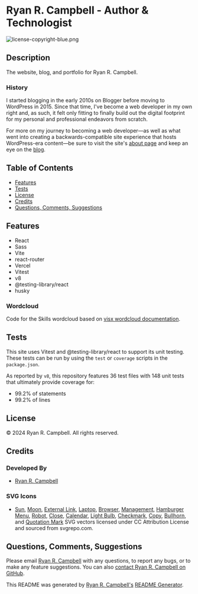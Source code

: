 # Ryan R. Campbell - Author & Technologist

![license-copyright-blue.png](https://img.shields.io/badge/%C2%A9_2024-Ryan_R._Campbell-blue
)

## Description
The website, blog, and portfolio for Ryan R. Campbell.

### History
I started blogging in the early 2010s on Blogger before moving to WordPress in 2015. Since that time, I've become a web developer in my own right and, as such, it felt only fitting to finally build out the digital footprint for my personal and professional endeavors from scratch.

For more on my journey to becoming a web developer—as well as what went into creating a backwards-compatible site experience that hosts WordPress-era content—be sure to visit the site's [about page](https://www.ryanrcampbell.com/about) and keep an eye on the [blog](https://www.ryanrcampbell.com/blog).

## Table of Contents
- [Features](#features)
- [Tests](#tests)
- [License](#license)
- [Credits](#credits)
- [Questions, Comments, Suggestions](#questions-comments-suggestions)


 ## Features
 - React
 - Sass
 - Vite
 - react-router
 - Vercel
 - Vitest
 - v8
 - @testing-library/react
 - husky
 
 ### Wordcloud
 
 Code for the Skills wordcloud based on [visx wordcloud documentation](https://airbnb.io/visx/wordcloud).

## Tests
This site uses Vitest and @testing-library/react to support its unit testing. These tests can be run by using the `test` or `coverage` scripts in the `package.json`.

As reported by `v8`, this repository features 36 test files with 148 unit tests that ultimately provide coverage for:

- 99.2% of statements
- 99.2% of lines

## License
© 2024 Ryan R. Campbell. All rights reserved.

## Credits
### Developed By
- [Ryan R. Campbell](https://www.github.com/rrcampbell-exe/)

### SVG Icons
- [Sun](https://www.svgrepo.com/svg/525084/sun), [Moon](https://www.svgrepo.com/svg/524757/moon-stars), [External Link](https://www.svgrepo.com/svg/510970/external-link), [Laptop](https://www.svgrepo.com/svg/280756/laptop-computer-code), [Browser](https://www.svgrepo.com/svg/214139/browser-website), [Management](https://www.svgrepo.com/svg/109477/management), [Hamburger Menu](https://www.svgrepo.com/svg/491033/hamburger-menu), [Robot](https://www.svgrepo.com/svg/364798/robot-fill), [Close](https://www.svgrepo.com/svg/521564/close), [Calendar](https://www.svgrepo.com/svg/533389/calendar-days), [Light Bulb](https://www.svgrepo.com/svg/479561/light-bulb-line-drawing), [Checkmark](https://www.svgrepo.com/svg/474769/checkmark), [Copy](https://www.svgrepo.com/svg/521581/copy), [Bullhorn](https://www.svgrepo.com/svg/472492/bullhorn), and [Quotation Mark](https://www.svgrepo.com/svg/346784/double-quotes-l) SVG vectors licensed under CC Attribution License and sourced from svgrepo.com.

## Questions, Comments, Suggestions
Please email [Ryan R. Campbell](mailto:campbell.ryan.r@gmail.com) with any questions, to report any bugs, or to make any feature suggestions. You can also [contact Ryan R. Campbell on GitHub](https://www.github.com/rrcampbell-exe/).

This README was generated by [Ryan R. Campbell's](https://www.github.com/rrcampbell-exe/) [README Generator](https://github.com/rrcampbell-exe/readme-generator).